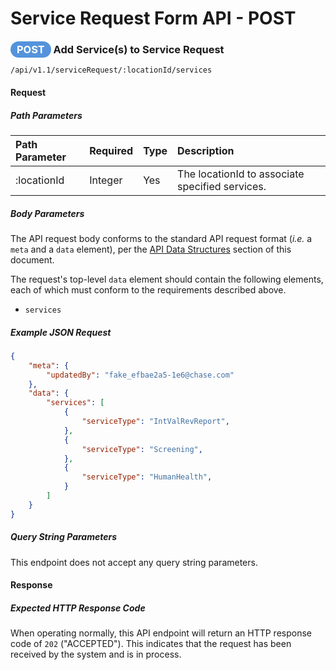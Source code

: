 # Service Request Form API - POST

### <span style="background-color: #5493dc; font-weight: bold; color: #ffffff; padding: 3px 10px; border-radius: 14px;">POST</span> **Add Service(s) to Service Request**

```text
/api/v1.1/serviceRequest/:locationId/services
```

#### Request

##### Path Parameters

| Path Parameter | Required | Type | Description |
| :--- | :--- | :--- | :--- |
| :locationId | Integer | Yes | The locationId to associate specified services. |


##### Body Parameters

The API request body conforms to the standard API request
format (_i.e._ a `meta` and a `data` element), per the
[API Data Structures](../request-response-structure.md)
section of this document.

The request's top-level `data` element should contain the
following elements, each of which must conform to the
requirements described above.

* `services`


##### Example JSON Request

``` json
{
	"meta": {
		"updatedBy": "fake_efbae2a5-1e6@chase.com"
	},
	"data": {
		"services": [
			{
				"serviceType": "IntValRevReport",
			},
			{
				"serviceType": "Screening",
			},
			{
				"serviceType": "HumanHealth",
			}
		]
	}
}
```

##### Query String Parameters

This endpoint does not accept any query string parameters.

#### Response

##### Expected HTTP Response Code

When operating normally, this API endpoint will return
an HTTP response code of `202` ("ACCEPTED"). This indicates that the request has been received by the system and is in process.